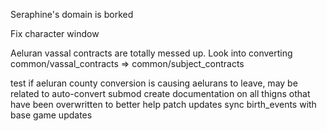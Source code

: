 Seraphine's domain is borked

Fix character window

Aeluran vassal contracts are totally messed up. Look into converting common/vassal_contracts => common/subject_contracts

test if aeluran county conversion is causing aelurans to leave, may be related to auto-convert submod
create documentation on all thigns othat have been overwritten to better help patch updates
sync birth_events with base game updates
